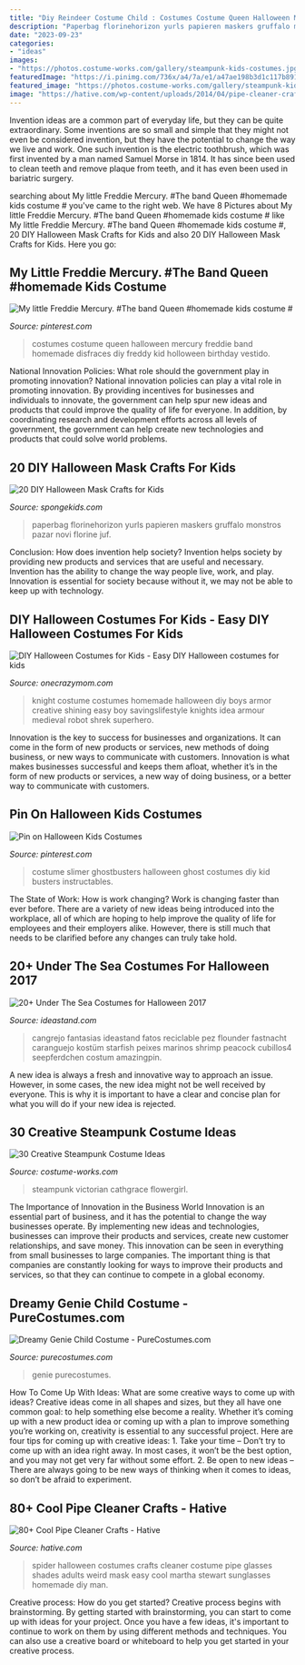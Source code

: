 ```yaml
---
title: "Diy Reindeer Costume Child : Costumes Costume Queen Halloween Mercury Freddie Band Homemade Disfraces Diy Freddy Kid Holloween Birthday Vestido"
description: "Paperbag florinehorizon yurls papieren maskers gruffalo monstros pazar novi florine juf"
date: "2023-09-23"
categories:
- "ideas"
images:
- "https://photos.costume-works.com/gallery/steampunk-kids-costumes.jpg"
featuredImage: "https://i.pinimg.com/736x/a4/7a/e1/a47ae198b3d1c117b891bd05500dbf9e--slimer-costume-halloween-kids.jpg"
featured_image: "https://photos.costume-works.com/gallery/steampunk-kids-costumes.jpg"
image: "https://hative.com/wp-content/uploads/2014/04/pipe-cleaner-crafts/4-spider-mask-pip-cleaner-crafts.jpg"
---
```



Invention ideas are a common part of everyday life, but they can be quite extraordinary. Some inventions are so small and simple that they might not even be considered invention, but they have the potential to change the way we live and work. One such invention is the electric toothbrush, which was first invented by a man named Samuel Morse in 1814. It has since been used to clean teeth and remove plaque from teeth, and it has even been used in bariatric surgery.

	

		
searching about My little Freddie Mercury. #The band Queen #homemade kids costume # you've came to the right web. We have 8 Pictures about My little Freddie Mercury. #The band Queen #homemade kids costume # like My little Freddie Mercury. #The band Queen #homemade kids costume #, 20 DIY Halloween Mask Crafts for Kids and also 20 DIY Halloween Mask Crafts for Kids. Here you go:
		
    
## My Little Freddie Mercury. #The Band Queen #homemade Kids Costume #

<img loading=lazy src="https://i.pinimg.com/736x/fe/9d/f0/fe9df0306e5dd61b3a692edcfca5130c--homemade-kids-costumes-kid-costumes.jpg" onerror="this.onerror=null;this.src='https://tse4.mm.bing.net/th?id=OIP.jTvLsgkx8NoOJd480WVsIQHaJ3&amp;pid=15.1';" alt="My little Freddie Mercury. #The band Queen #homemade kids costume #">

_Source: pinterest.com_

>costumes costume queen halloween mercury freddie band homemade disfraces diy freddy kid holloween birthday vestido. 

	

National Innovation Policies: What role should the government play in promoting innovation?
National innovation policies can play a vital role in promoting innovation. By providing incentives for businesses and individuals to innovate, the government can help spur new ideas and products that could improve the quality of life for everyone. In addition, by coordinating research and development efforts across all levels of government, the government can help create new technologies and products that could solve world problems.

    
## 20 DIY Halloween Mask Crafts For Kids

<img loading=lazy src="https://spongekids.com/wp-content/uploads/2014/10/diy-halloween-mask-crafts/20-paperbag-mask.jpg" onerror="this.onerror=null;this.src='https://tse3.mm.bing.net/th?id=OIP.w9EeT0ItM-X6WRgS_7qnhQHaLH&amp;pid=15.1';" alt="20 DIY Halloween Mask Crafts for Kids">

_Source: spongekids.com_

>paperbag florinehorizon yurls papieren maskers gruffalo monstros pazar novi florine juf. 

	

Conclusion: How does invention help society?
Invention helps society by providing new products and services that are useful and necessary. Invention has the ability to change the way people live, work, and play. Innovation is essential for society because without it, we may not be able to keep up with technology.

    
## DIY Halloween Costumes For Kids - Easy DIY Halloween Costumes For Kids

<img loading=lazy src="https://www.onecrazymom.com/wp-content/uploads/2018/08/Knight-Costume-3.jpg" onerror="this.onerror=null;this.src='https://tse3.mm.bing.net/th?id=OIP.1rEdL8o5ermEhAuQWVVnxQHaLE&amp;pid=15.1';" alt="DIY Halloween Costumes for Kids - Easy DIY Halloween costumes for kids">

_Source: onecrazymom.com_

>knight costume costumes homemade halloween diy boys armor creative shining easy boy savingslifestyle knights idea armour medieval robot shrek superhero. 

	

Innovation is the key to success for businesses and organizations. It can come in the form of new products or services, new methods of doing business, or new ways to communicate with customers. Innovation is what makes businesses successful and keeps them afloat, whether it’s in the form of new products or services, a new way of doing business, or a better way to communicate with customers.

    
## Pin On Halloween Kids Costumes

<img loading=lazy src="https://i.pinimg.com/736x/a4/7a/e1/a47ae198b3d1c117b891bd05500dbf9e--slimer-costume-halloween-kids.jpg" onerror="this.onerror=null;this.src='https://tse1.mm.bing.net/th?id=OIP.IDPowbXcHWZHbj6MZa9uIwHaLv&amp;pid=15.1';" alt="Pin on Halloween Kids Costumes">

_Source: pinterest.com_

>costume slimer ghostbusters halloween ghost costumes diy kid busters instructables. 

	

The State of Work: How is work changing?
Work is changing faster than ever before. There are a variety of new ideas being introduced into the workplace, all of which are hoping to help improve the quality of life for employees and their employers alike. However, there is still much that needs to be clarified before any changes can truly take hold.

    
## 20+ Under The Sea Costumes For Halloween 2017

<img loading=lazy src="https://ideastand.com/wp-content/uploads/2017/09/sea-costume-diy/20-under-the-sea-costumes-costume-diy.jpg" onerror="this.onerror=null;this.src='https://tse3.mm.bing.net/th?id=OIP.HjtZHAVHNzSW72UB1LX2iAHaNd&amp;pid=15.1';" alt="20+ Under The Sea Costumes for Halloween 2017">

_Source: ideastand.com_

>cangrejo fantasias ideastand fatos reciclable pez flounder fastnacht caranguejo kostüm starfish peixes marinos shrimp peacock cubillos4 seepferdchen costum amazingpin. 

	

A new idea is always a fresh and innovative way to approach an issue. However, in some cases, the new idea might not be well received by everyone. This is why it is important to have a clear and concise plan for what you will do if your new idea is rejected.

    
## 30 Creative Steampunk Costume Ideas

<img loading=lazy src="https://photos.costume-works.com/gallery/steampunk-kids-costumes.jpg" onerror="this.onerror=null;this.src='https://tse4.mm.bing.net/th?id=OIP.RjTJbSLkCNfHKt5rsupsyQHaMh&amp;pid=15.1';" alt="30 Creative Steampunk Costume Ideas">

_Source: costume-works.com_

>steampunk victorian cathgrace flowergirl. 

	

The Importance of Innovation in the Business World
Innovation is an essential part of business, and it has the potential to change the way businesses operate. By implementing new ideas and technologies, businesses can improve their products and services, create new customer relationships, and save money. This innovation can be seen in everything from small businesses to large companies. The important thing is that companies are constantly looking for ways to improve their products and services, so that they can continue to compete in a global economy.

    
## Dreamy Genie Child Costume - PureCostumes.com

<img loading=lazy src="https://www.purecostumes.com/mm5/graphics/00000001/F121762_full_1.jpg" onerror="this.onerror=null;this.src='https://tse4.mm.bing.net/th?id=OIP.Kc6CJNiFcjC4gCFFkrTBDQHaLO&amp;pid=15.1';" alt="Dreamy Genie Child Costume - PureCostumes.com">

_Source: purecostumes.com_

>genie purecostumes. 

	

How To Come Up With Ideas: What are some creative ways to come up with ideas?
Creative ideas come in all shapes and sizes, but they all have one common goal: to help something else become a reality. Whether it’s coming up with a new product idea or coming up with a plan to improve something you’re working on, creativity is essential to any successful project. Here are four tips for coming up with creative ideas: 1. Take your time – Don’t try to come up with an idea right away. In most cases, it won’t be the best option, and you may not get very far without some effort. 2. Be open to new ideas – There are always going to be new ways of thinking when it comes to ideas, so don’t be afraid to experiment. 
    
## 80+ Cool Pipe Cleaner Crafts - Hative

<img loading=lazy src="https://hative.com/wp-content/uploads/2014/04/pipe-cleaner-crafts/4-spider-mask-pip-cleaner-crafts.jpg" onerror="this.onerror=null;this.src='https://tse3.mm.bing.net/th?id=OIP.HCWCalIGtGh4cYZV4USW0AHaJQ&amp;pid=15.1';" alt="80+ Cool Pipe Cleaner Crafts - Hative">

_Source: hative.com_

>spider halloween costumes crafts cleaner costume pipe glasses shades adults weird mask easy cool martha stewart sunglasses homemade diy man. 

	

Creative process: How do you get started?
Creative process begins with brainstorming. By getting started with brainstorming, you can start to come up with ideas for your project. Once you have a few ideas, it's important to continue to work on them by using different methods and techniques. You can also use a creative board or whiteboard to help you get started in your creative process.

